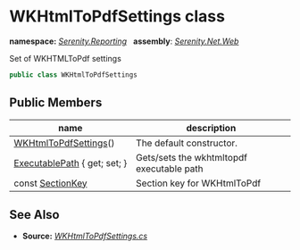 # WKHtmlToPdfSettings class
**namespace:** *[Serenity.Reporting](../README.md#serenity.reporting-namespace)*   **assembly**: *[Serenity.Net.Web](../README.md)*

Set of WKHTMLToPdf settings

```csharp
public class WKHtmlToPdfSettings
```

## Public Members

| name | description |
| --- | --- |
| [WKHtmlToPdfSettings](WKHtmlToPdfSettings/WKHtmlToPdfSettings.md)() | The default constructor. |
| [ExecutablePath](WKHtmlToPdfSettings/ExecutablePath.md) { get; set; } | Gets/sets the wkhtmltopdf executable path |
| const [SectionKey](WKHtmlToPdfSettings/SectionKey.md) | Section key for WKHtmlToPdf |

## See Also

* **Source:** *[WKHtmlToPdfSettings.cs](https://github.com/serenity-is/Serenity/blob/master/src/Serenity.Net.Web/Reporting/WKHtmlToPdfSettings.cs)*